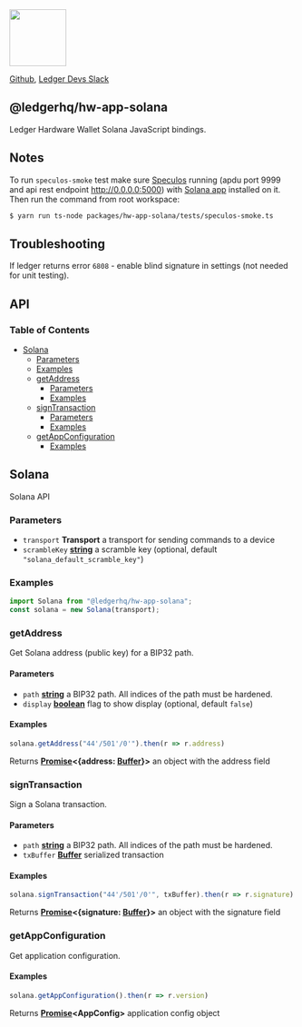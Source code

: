 <img src="https://user-images.githubusercontent.com/211411/34776833-6f1ef4da-f618-11e7-8b13-f0697901d6a8.png" height="100" />

[Github](https://github.com/LedgerHQ/ledgerjs/),
[Ledger Devs Slack](https://ledger-dev.slack.com/)

## @ledgerhq/hw-app-solana

Ledger Hardware Wallet Solana JavaScript bindings.

## Notes

To run `speculos-smoke` test make sure [Speculos](https://github.com/LedgerHQ/speculos) running (apdu port 9999 and api rest endpoint http://0.0.0.0:5000) with [Solana app](https://github.com/LedgerHQ/app-solana) installed on it. Then run the command from root workspace:

```bash
$ yarn run ts-node packages/hw-app-solana/tests/speculos-smoke.ts
```

## Troubleshooting

If ledger returns error `6808` - enable blind signature in settings (not needed for unit testing).

## API

<!-- Generated by documentation.js. Update this documentation by updating the source code. -->

### Table of Contents

*   [Solana][1]
    *   [Parameters][2]
    *   [Examples][3]
    *   [getAddress][4]
        *   [Parameters][5]
        *   [Examples][6]
    *   [signTransaction][7]
        *   [Parameters][8]
        *   [Examples][9]
    *   [getAppConfiguration][10]
        *   [Examples][11]

## Solana

Solana API

### Parameters

*   `transport` **Transport** a transport for sending commands to a device
*   `scrambleKey` **[string][12]** a scramble key (optional, default `"solana_default_scramble_key"`)

### Examples

```javascript
import Solana from "@ledgerhq/hw-app-solana";
const solana = new Solana(transport);
```

### getAddress

Get Solana address (public key) for a BIP32 path.

#### Parameters

*   `path` **[string][12]** a BIP32 path. All indices of the path must be hardened.
*   `display` **[boolean][13]** flag to show display (optional, default `false`)

#### Examples

```javascript
solana.getAddress("44'/501'/0'").then(r => r.address)
```

Returns **[Promise][14]<{address: [Buffer][15]}>** an object with the address field

### signTransaction

Sign a Solana transaction.

#### Parameters

*   `path` **[string][12]** a BIP32 path. All indices of the path must be hardened.
*   `txBuffer` **[Buffer][15]** serialized transaction

#### Examples

```javascript
solana.signTransaction("44'/501'/0'", txBuffer).then(r => r.signature)
```

Returns **[Promise][14]<{signature: [Buffer][15]}>** an object with the signature field

### getAppConfiguration

Get application configuration.

#### Examples

```javascript
solana.getAppConfiguration().then(r => r.version)
```

Returns **[Promise][14]\<AppConfig>** application config object

[1]: #solana

[2]: #parameters

[3]: #examples

[4]: #getaddress

[5]: #parameters-1

[6]: #examples-1

[7]: #signtransaction

[8]: #parameters-2

[9]: #examples-2

[10]: #getappconfiguration

[11]: #examples-3

[12]: https://developer.mozilla.org/docs/Web/JavaScript/Reference/Global_Objects/String

[13]: https://developer.mozilla.org/docs/Web/JavaScript/Reference/Global_Objects/Boolean

[14]: https://developer.mozilla.org/docs/Web/JavaScript/Reference/Global_Objects/Promise

[15]: https://nodejs.org/api/buffer.html
